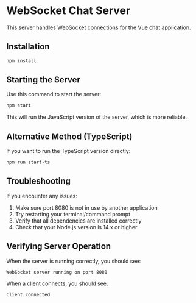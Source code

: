 # WebSocket Chat Server

This server handles WebSocket connections for the Vue chat application.

## Installation

```bash
npm install
```

## Starting the Server

Use this command to start the server:

```bash
npm start
```

This will run the JavaScript version of the server, which is more reliable.

## Alternative Method (TypeScript)

If you want to run the TypeScript version directly:

```bash
npm run start-ts
```

## Troubleshooting

If you encounter any issues:

1. Make sure port 8080 is not in use by another application
2. Try restarting your terminal/command prompt
3. Verify that all dependencies are installed correctly
4. Check that your Node.js version is 14.x or higher

## Verifying Server Operation

When the server is running correctly, you should see:
```
WebSocket server running on port 8080
```

When a client connects, you should see:
```
Client connected
```
